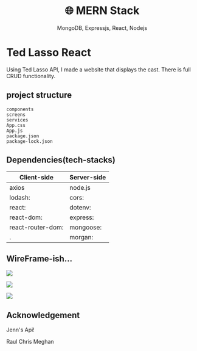 <h1 align="center">
🌐 MERN Stack
</h1>
<p align="center">
MongoDB, Expressjs, React, Nodejs
</p>

# Ted Lasso React
Using Ted Lasso API, I made a website that displays the cast. There is full CRUD functionality. 

## project structure
```terminal
components
screens
services
App.css
App.js
package.json
package-lock.json
```

## Dependencies(tech-stacks)
Client-side | Server-side
--- | ---
axios | node.js
lodash: | cors: 
react:  | dotenv: 
react-dom:  | express: 
react-router-dom:  | mongoose: 
 .| morgan: 


## WireFrame-ish...
![](<Screenshot 2024-03-13 at 9.03.53 AM.png>)

![](<Screenshot 2024-03-13 at 9.04.23 AM.png>) 

![](<Screenshot 2024-03-13 at 9.04.15 AM.png>) 

## Acknowledgement 
Jenn's Api! 

Raul Chris Meghan